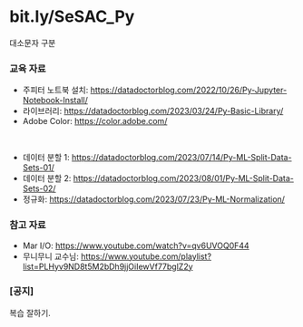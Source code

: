 # bit.ly/SeSAC_Py
대소문자 구분

### 교육 자료
* 주피터 노트북 설치: https://datadoctorblog.com/2022/10/26/Py-Jupyter-Notebook-Install/
* 라이브러리: https://datadoctorblog.com/2023/03/24/Py-Basic-Library/
* Adobe Color: https://color.adobe.com/
<br>

* 데이터 분할 1: https://datadoctorblog.com/2023/07/14/Py-ML-Split-Data-Sets-01/
* 데이터 분할 2: https://datadoctorblog.com/2023/08/01/Py-ML-Split-Data-Sets-02/
* 정규화: https://datadoctorblog.com/2023/07/23/Py-ML-Normalization/


### 참고 자료
* Mar I/O: https://www.youtube.com/watch?v=qv6UVOQ0F44
* 무니무니 교수님: https://www.youtube.com/playlist?list=PLHyv9ND8t5M2bDh9jjOiIewVf77bglZ2y


### \[공지\] 
복습 잘하기.

